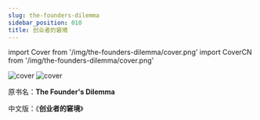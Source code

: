 ```yaml
---
slug: the-founders-dilemma
sidebar_position: 010
title: 创业者的窘境
---
```


import Cover from '/img/the-founders-dilemma/cover.png'
import CoverCN from '/img/the-founders-dilemma/cover.png'

<img src={Cover} alt="cover" style={{width:240}} />
<img src={CoverCN} alt="cover" style={{width:280}} />

原书名：**The Founder's Dilemma**


中文版：《**创业者的窘境**》



